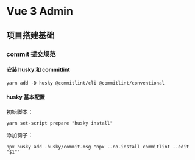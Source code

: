 # Vue 3 Admin

## 项目搭建基础

### commit 提交规范

#### 安装 husky 和 commitlint

`yarn add -D husky @commitlint/cli @commitlint/conventional`

#### husky 基本配置

初始脚本：

`yarn set-script prepare "husky install"`

添加钩子：

`npx husky add .husky/commit-msg "npx --no-install commitlint --edit "$1""`
